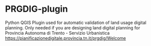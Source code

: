 # PRGDIG-plugin
Python QGIS Plugin used for automatic validation of land usage digital planning. 
Only needed if you are designing land digital planning for Provincia Autonoma di Trento - Servizio Urbanistica
https://pianificazionedigitale.provincia.tn.it/prgdig/Welcome